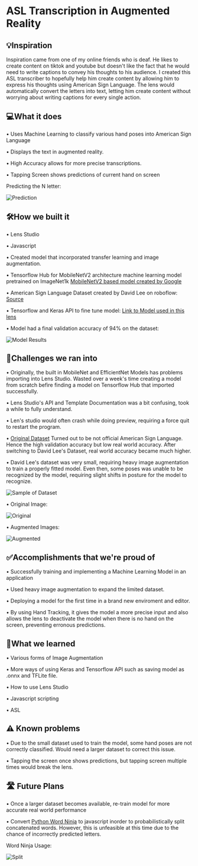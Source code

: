 # ASL Transcription in Augmented Reality

## 💡Inspiration

Inspiration came from one of my online friends who is deaf. He likes to create content on tiktok and youtube but doesn't like the fact that he would need to write captions to convey his thoughts to his audience.
I created this ASL transcriber to hopefully help him create content by allowing him to express his thoughts using American Sign Language.
The lens would automatically convert the letters into text, letting him create content without worrying about writing captions for every single action.

## 💻What it does

• Uses Machine Learning to classify various hand poses into American Sign Language

• Displays the text in augmented reality.

• High Accuracy allows for more precise transcriptions.

• Tapping Screen shows predictions of current hand on screen

Predicting the N letter:

![Prediction](src/prediction.png)

## 🛠️How we built it

• Lens Studio

• Javascript

• Created model that incorporated transfer learning and image augmentation.

• Tensorflow Hub for MobileNetV2 architecture machine learning model pretrained on ImageNet1k [MobileNetV2 based model created by Google](https://tfhub.dev/google/tf2-preview/mobilenet_v2/classification/4)

• American Sign Language Dataset created by David Lee on roboflow: [Source](https://public.roboflow.com/object-detection/american-sign-language-letters)

• Tensorflow and Keras API to fine tune model: [Link to Model used in this lens](https://github.com/IdkwhatImD0ing/Kaggle/tree/main/SignLanguage)

• Model had a final validation accuracy of 94% on the dataset:

![Model Results](src/ModelResult.png)

## 🛑Challenges we ran into

• Originally, the built in MobileNet and EfficientNet Models has problems importing into Lens Studio. Wasted over a week's time creating a model from scratch befire finding a model on Tensorflow Hub that imported successfully.

• Lens Studio's API and Template Documentation was a bit confusing, took a while to fully understand.

• Len's studio would often crash while doing preview, requiring a force quit to restart the program.

• [Original Dataset](https://www.kaggle.com/datasets/grassknoted/asl-alphabet) Turned out to be not official American Sign Language. Hence the high validation accuracy but low real world accuracy. After switching to David Lee's Dataset, real world accuracy became much higher.

• David Lee's dataset was very small, requiring heavy image augmentation to train a properly fitted model. Even then, some poses was unable to be recognized by the model, requiring slight shifts in posture for the model to recognize.

![Sample of Dataset](src/Dataset.png)

• Original Image:

![Original](src/original.jpg)

• Augmented Images:

![Augmented](src/augmented.png)

## ✅Accomplishments that we're proud of

• Successfully training and implementing a Machine Learning Model in an application

• Used heavy image augmentation to expand the limited dataset.

• Deploying a model for the first time in a brand new enviroment and editor.

• By using Hand Tracking, it gives the model a more precise input and also allows the lens to deactivate the model when there is no hand on the screen, preventing erronous predictions.

## 📖What we learned

• Various forms of Image Augmentation

• More ways of using Keras and Tensorflow API such as saving model as .onnx and TFLite file.

• How to use Lens Studio

• Javascript scripting

• ASL

## ⚠️ Known problems

• Due to the small dataset used to train the model, some hand poses are not correctly classified. Would need a larger dataset to correct this issue.

• Tapping the screen once shows predictions, but tapping screen multiple times would break the lens.

## 🛣️ Future Plans

• Once a larger dataset becomes available, re-train model for more accurate real world performance

• Convert [Python Word Ninja](https://github.com/keredson/wordninja) to javascript inorder to probabilistically split concatenated words. However, this is unfeasible at this time due to the chance of incorrectly predicted letters.

Word Ninja Usage:

![Split](src/Split.png)
